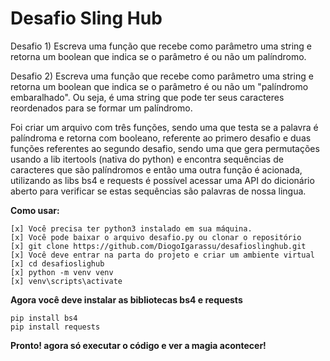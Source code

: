 # Desafio Sling Hub

Desafio 1)
Escreva uma função que recebe como parâmetro uma string e retorna um boolean que indica se o parâmetro é ou não um palíndromo.

Desafio 2)
Escreva uma função que recebe como parâmetro uma string e retorna um boolean que indica se o parâmetro é ou não um "palíndromo embaralhado". Ou seja, é uma string que pode ter seus caracteres reordenados para se formar um palíndromo.

Foi criar um arquivo com três funções, sendo uma que testa se a palavra é palíndroma e retorna com booleano, referente ao primero desafio e duas funções referentes ao segundo desafio, sendo uma que gera permutações usando a lib itertools (nativa do python) e encontra sequências de caracteres que são palíndromos e então uma outra função é acionada, utilizando as libs bs4 e requests é possível acessar uma API do dicionário aberto para verificar se estas sequências são palavras de nossa lingua.

<b>Como usar:</b>
```
[x] Você precisa ter python3 instalado em sua máquina.
[x] Você pode baixar o arquivo desafio.py ou clonar o repositório
[x] git clone https://github.com/DiogoIgarassu/desafioslinghub.git
[x] Você deve entrar na parta do projeto e criar um ambiente virtual
[x] cd desafioslighub
[x] python -m venv venv
[x] venv\scripts\activate
```

<b>Agora você deve instalar as bibliotecas bs4 e requests </b>

```
pip install bs4
pip install requests

```
<b>Pronto! agora só executar o código e ver a magia acontecer!</b>
